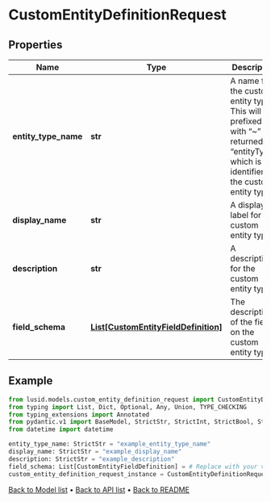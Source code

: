 # CustomEntityDefinitionRequest

## Properties
Name | Type | Description | Notes
------------ | ------------- | ------------- | -------------
**entity_type_name** | **str** | A name for the custom entity type. This will be prefixed with “~” and returned as “entityType”, which is the identifier for the custom entity type. | 
**display_name** | **str** | A display label for the custom entity type. | 
**description** | **str** | A description for the custom entity type. | 
**field_schema** | [**List[CustomEntityFieldDefinition]**](CustomEntityFieldDefinition.md) | The description of the fields on the custom entity type. | 
## Example

```python
from lusid.models.custom_entity_definition_request import CustomEntityDefinitionRequest
from typing import List, Dict, Optional, Any, Union, TYPE_CHECKING
from typing_extensions import Annotated
from pydantic.v1 import BaseModel, StrictStr, StrictInt, StrictBool, StrictFloat, StrictBytes, Field, validator, ValidationError, conlist, constr
from datetime import datetime

entity_type_name: StrictStr = "example_entity_type_name"
display_name: StrictStr = "example_display_name"
description: StrictStr = "example_description"
field_schema: List[CustomEntityFieldDefinition] = # Replace with your value
custom_entity_definition_request_instance = CustomEntityDefinitionRequest(entity_type_name=entity_type_name, display_name=display_name, description=description, field_schema=field_schema)

```

[Back to Model list](../README.md#documentation-for-models) &#8226; [Back to API list](../README.md#documentation-for-api-endpoints) &#8226; [Back to README](../README.md)

